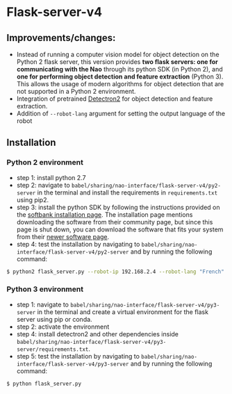 # Flask-server-v4

## Improvements/changes:
- Instead of running a computer vision model for object detection on the Python 2 flask server, this version provides **two flask servers: one for communicating with the Nao** through its python SDK (in Python 2), and **one for performing object detection and feature extraction** (Python 3). This allows the usage of modern algorithms for object detection that are not supported in a Python 2 environment. 
- Integration of pretrained [Detectron2](https://ai.facebook.com/tools/detectron2/) for object detection and feature extraction. 
- Addition of `--robot-lang` argument for setting the output language of the robot

## Installation


### Python 2 environment
- step 1: install python 2.7
- step 2: navigate to `babel/sharing/nao-interface/flask-server-v4/py2-server` in the terminal and install the requirements in `requirements.txt` using pip2.
- step 3: install the python SDK by following the instructions provided on the [softbank installation page](http://doc.aldebaran.com/2-5/dev/python/install_guide.html#python-install-guide). The installation page mentions downloading the software from their community page, but since this page is shut down, you can download the software that fits your system from their [newer software page](https://www.aldebaran.com/en/support/nao-6/downloads-softwares).
- step 4: test the installation by navigating to `babel/sharing/nao-interface/flask-server-v4/py2-server` and by running the following command:

```sh
$ python2 flask_server.py --robot-ip 192.168.2.4 --robot-lang "French"
```

### Python 3 environment
- step 1: navigate to `babel/sharing/nao-interface/flask-server-v4/py3-server` in the terminal and create a virtual environment for the flask server using pip or conda.
- step 2: activate the environment 
- step 4: install detectron2 and other dependencies inside `babel/sharing/nao-interface/flask-server-v4/py3-server/requirements.txt`.
- step 5: test the installation by navigating to `babel/sharing/nao-interface/flask-server-v4/py3-server` and by running the following command:

```sh
$ python flask_server.py 
```

